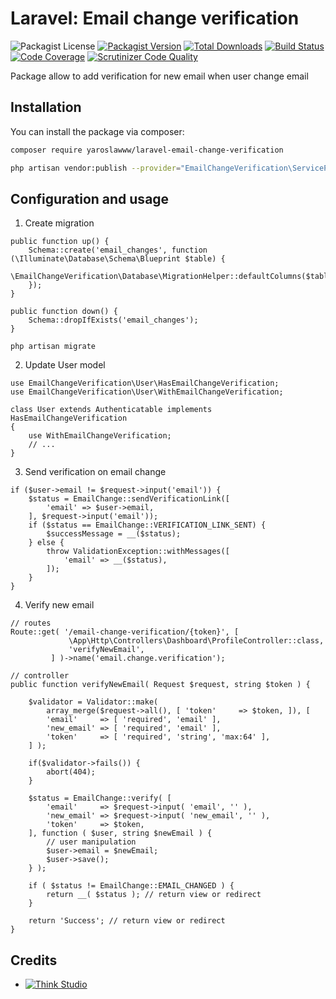 # Laravel: Email change verification

![Packagist License](https://img.shields.io/packagist/l/yaroslawww/laravel-email-change-verification?color=%234dc71f)
[![Packagist Version](https://img.shields.io/packagist/v/yaroslawww/laravel-email-change-verification)](https://packagist.org/packages/yaroslawww/laravel-email-change-verification)
[![Total Downloads](https://img.shields.io/packagist/dt/yaroslawww/laravel-email-change-verification)](https://packagist.org/packages/yaroslawww/laravel-email-change-verification)
[![Build Status](https://scrutinizer-ci.com/g/yaroslawww/laravel-email-change-verification/badges/build.png?b=master)](https://scrutinizer-ci.com/g/yaroslawww/laravel-email-change-verification/build-status/master)
[![Code Coverage](https://scrutinizer-ci.com/g/yaroslawww/laravel-email-change-verification/badges/coverage.png?b=master)](https://scrutinizer-ci.com/g/yaroslawww/laravel-email-change-verification/?branch=master)
[![Scrutinizer Code Quality](https://scrutinizer-ci.com/g/yaroslawww/laravel-email-change-verification/badges/quality-score.png?b=master)](https://scrutinizer-ci.com/g/yaroslawww/laravel-email-change-verification/?branch=master)



Package allow to add verification for new email when user change email

## Installation

You can install the package via composer:

```bash
composer require yaroslawww/laravel-email-change-verification

php artisan vendor:publish --provider="EmailChangeVerification\ServiceProvider" --tag="config"
```

## Configuration and usage

1. Create migration

```injectablephp
public function up() {
    Schema::create('email_changes', function (\Illuminate\Database\Schema\Blueprint $table) {
        \EmailChangeVerification\Database\MigrationHelper::defaultColumns($table);
    });
}

public function down() {
    Schema::dropIfExists('email_changes');
}
```

```shell
php artisan migrate
```

2. Update User model
   
```injectablephp
use EmailChangeVerification\User\HasEmailChangeVerification;
use EmailChangeVerification\User\WithEmailChangeVerification;

class User extends Authenticatable implements HasEmailChangeVerification
{
    use WithEmailChangeVerification;
    // ...
}
```

3. Send verification on email change

```injectablephp
if ($user->email != $request->input('email')) {
    $status = EmailChange::sendVerificationLink([
        'email' => $user->email,
    ], $request->input('email'));
    if ($status == EmailChange::VERIFICATION_LINK_SENT) {
        $successMessage = __($status);
    } else {
        throw ValidationException::withMessages([
            'email' => __($status),
        ]);
    }
}
```

4. Verify new email

```injectablephp
// routes
Route::get( '/email-change-verification/{token}', [
             \App\Http\Controllers\Dashboard\ProfileController::class,
             'verifyNewEmail',
         ] )->name('email.change.verification');
```
```injectablephp
// controller
public function verifyNewEmail( Request $request, string $token ) {

    $validator = Validator::make(
        array_merge($request->all(), [ 'token'     => $token, ]), [
        'email'     => [ 'required', 'email' ],
        'new_email' => [ 'required', 'email' ],
        'token'     => [ 'required', 'string', 'max:64' ],
    ] );

    if($validator->fails()) {
        abort(404);
    }

    $status = EmailChange::verify( [
        'email'     => $request->input( 'email', '' ),
        'new_email' => $request->input( 'new_email', '' ),
        'token'     => $token,
    ], function ( $user, string $newEmail ) {
        // user manipulation
        $user->email = $newEmail;
        $user->save();
    } );

    if ( $status != EmailChange::EMAIL_CHANGED ) {
        return __( $status ); // return view or redirect
    }

    return 'Success'; // return view or redirect
}
```

## Credits

- [![Think Studio](https://yaroslawww.github.io/images/sponsors/packages/logo-think-studio.png)](https://think.studio/)
